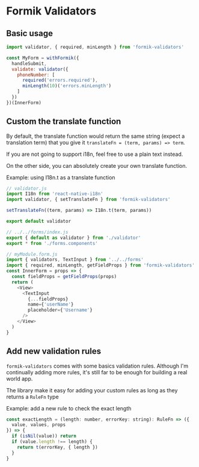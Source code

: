 # Formik Validators

## Basic usage

```js
import validator, { required, minLength } from 'formik-validators'

const MyForm = withFormik({
  handleSubmit,
  validate: validator({
    phoneNumber: [
      required('errors.required'),
      minLength(10)('errors.minLength')
    ]
  })
})(InnerForm)
```

## Custom the translate function
By default, the translate function would return the same string (expect a translation term) that you give it
`translateFn = (term, params) => term`.

If you are not going to support i18n, feel free to use a plain text instead.

On the other side, you can absolutely create your own translate function.

Example: using I18n.t as a translate function

```js
// validator.js
import I18n from 'react-native-i18n'
import validator, { setTranslateFn } from 'formik-validators'

setTranslateFn((term, params) => I18n.t(term, params))

export default validator
```

```js
// ../../forms/index.js
export { default as validator } from './validator'
export * from './forms.components'
```

```js
// myModule.form.js
import { validators, TextInput } from '../../forms'
import { required, minLength, getFieldProps } from 'formik-validators'
const InnerForm = props => {
  const fieldProps = getFieldProps(props)
  return (
    <View>
      <TextInput
        {...fieldProps}
        name={'userName'}
        placeholder={'Username'}
      />
    </View>
  )
}
```

## Add new validation rules

`formik-validators` comes with some basics validation rules. Although I'm continually adding more rules, it's still far to be enough for building a real world app.

The library make it easy for adding your custom rules as long as they returns a `RuleFn` type

Example: add a new rule to check the exact length

```js
const exactLength = (length: number, errorKey: string): RuleFn => ({
  value, values, props
}) => {
  if (isNil(value)) return
  if (value.length !== length) {
    return t(errorKey, { length })
  }
}
```
